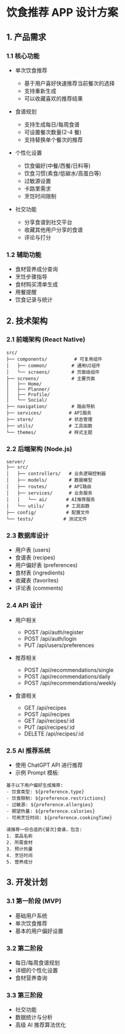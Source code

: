 # 饮食推荐 APP 设计方案

## 1. 产品需求

### 1.1 核心功能

- 单次饮食推荐

  - 基于用户喜好快速推荐当前餐次的选择
  - 支持重新生成
  - 可以收藏喜欢的推荐结果

- 食谱规划

  - 支持生成每日/每周食谱
  - 可设置餐次数量(2-4 餐)
  - 支持替换单个餐次的推荐

- 个性化设置

  - 饮食偏好(中餐/西餐/日料等)
  - 饮食习惯(素食/低碳水/高蛋白等)
  - 过敏源设置
  - 卡路里需求
  - 烹饪时间限制

- 社交功能
  - 分享食谱到社交平台
  - 收藏其他用户分享的食谱
  - 评论与打分

### 1.2 辅助功能

- 食材营养成分查询
- 烹饪步骤指导
- 食材购买清单生成
- 用餐提醒
- 饮食记录与统计

## 2. 技术架构

### 2.1 前端架构 (React Native)

```
src/
├── components/          # 可复用组件
│   ├── common/         # 通用UI组件
│   └── screens/        # 页面级组件
├── screens/            # 主要页面
│   ├── Home/
│   ├── Planner/
│   ├── Profile/
│   └── Social/
├── navigation/         # 路由导航
├── services/          # API服务
├── store/             # 状态管理
├── utils/             # 工具函数
└── themes/            # 样式主题
```

### 2.2 后端架构 (Node.js)

```
server/
├── src/
│   ├── controllers/   # 业务逻辑控制器
│   ├── models/        # 数据模型
│   ├── routes/        # API路由
│   ├── services/      # 业务服务
│   │   └── ai/       # AI推荐服务
│   └── utils/        # 工具函数
├── config/           # 配置文件
└── tests/           # 测试文件
```

### 2.3 数据库设计

- 用户表 (users)
- 食谱表 (recipes)
- 用户偏好表 (preferences)
- 食材表 (ingredients)
- 收藏表 (favorites)
- 评论表 (comments)

### 2.4 API 设计

- 用户相关

  - POST /api/auth/register
  - POST /api/auth/login
  - PUT /api/users/preferences

- 推荐相关

  - POST /api/recommendations/single
  - POST /api/recommendations/daily
  - POST /api/recommendations/weekly

- 食谱相关
  - GET /api/recipes
  - POST /api/recipes
  - GET /api/recipes/:id
  - PUT /api/recipes/:id
  - DELETE /api/recipes/:id

### 2.5 AI 推荐系统

- 使用 ChatGPT API 进行推荐
- 示例 Prompt 模板:

```
基于以下用户偏好生成推荐:
- 饮食类型: ${preference.type}
- 饮食限制: ${preference.restrictions}
- 过敏源: ${preference.allergies}
- 期望热量: ${preference.calories}
- 可用烹饪时间: ${preference.cookingTime}

请推荐一份合适的{餐次}食谱，包含:
1. 菜品名称
2. 所需食材
3. 预计热量
4. 烹饪时间
5. 营养成分
```

## 3. 开发计划

### 3.1 第一阶段 (MVP)

- 基础用户系统
- 单次饮食推荐
- 基本的用户偏好设置

### 3.2 第二阶段

- 每日/每周食谱规划
- 详细的个性化设置
- 食材营养查询

### 3.3 第三阶段

- 社交功能
- 数据统计与分析
- 高级 AI 推荐算法优化
